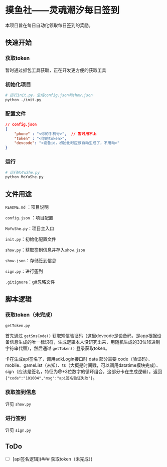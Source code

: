 # 摸鱼社——灵魂潮汐每日签到

本项目旨在每日自动化领取每日签到的奖励。

## 快速开始

### 获取token

暂时通过抓包工具获取，正在开发更方便的获取工具

### 初始化项目

```bash
# 运行init.py，生成config.json和show.json
python ./init.py
```

### 配置文件

```json
// config.json
{
    "phone" : "<你的手机号>",  // 暂时用不上
	"token" : "<你的token>",
    "devcode": "<设备id，初始化时应该自动生成了，不用动>"
}
```

### 运行

```bash
# 运行MoYuShe.py
python MoYuShe.py
```

## 文件用途

`README.md` ：项目说明 

`config.json` ：项目配置

`MoYuShe.py`：项目主入口

`init.py`：初始化配置文件

`show.py`：获取签到信息并存入`show.json`

`show.json`：存储签到信息

`sign.py`：进行签到

`.gitignore`：git忽略文件

## 脚本逻辑

### 获取token（未完成）

`getToken.py`

首先通过 `getSmsCode()` 获取短信验证码（这里devcode是设备码，是app根据设备信息生成的唯一标识符，生成逻辑本人没研究出来，用随机生成的33位16进制字符串代替），然后通过 `getToken()` 登录获取token。

卡在生成api签名了，调用adkLogin接口时 data 部分需要 code（验证码）、mobile、gameList（未知）、ts（大概是时间戳，可以调用datatime模块完成）、sign（应该是签名，特征为@+3位数字的循环组合，这部分卡在生成逻辑）。返回`{"code":"101004","msg":"api签名验证失败"}`。

### 获取签到信息

详见 `show.py`

### 进行签到

详见 `sign.py`

## ToDo

- [ ] [api签名逻辑](### 获取token（未完成）)


